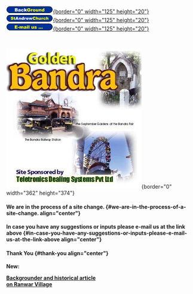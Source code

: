 [![](backgroundbut.gif){border="0" width="125"
height="20"}](backpage.htm) [![](standrewbut.gif){border="0" width="125"
height="20"}](http://www.standrewsbandra.org)
[![](emailgb.gif){border="0" width="125"
height="20"}](mailto:webmaster@teletronics-india.com)

 

![](gbhome703.jpg){border="0" width="362" height="374"}

#### We are in the process of a site change. {#we-are-in-the-process-of-a-site-change. align="center"}

#### In case you have any suggestions or inputs please e-mail us at the link above {#in-case-you-have-any-suggestions-or-inputs-please-e-mail-us-at-the-link-above align="center"}

#### Thank You {#thank-you align="center"}

**New:**

**[Backgrounder and historical article\
on Ranwar Village](RanwarCB.htm)**

 

 
